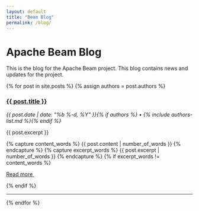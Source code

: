 ```yaml
---
layout: default
title: "Beam Blog"
permalink: /blog/
---
```


# Apache Beam Blog

This is the blog for the Apache Beam project. This blog contains news and updates
for the project.

{% for post in site.posts %}
{% assign authors = post.authors %}

### <a class="post-link" href="{{ post.url | prepend: site.baseurl }}">{{ post.title }}</a>
<i>{{ post.date | date: "%b %-d, %Y" }}{% if authors %} • {% include authors-list.md %}{% endif %}</i>

{{ post.excerpt }}

<!-- Render a "read more" button if the post is longer than the excerpt -->
{% capture content_words %}
  {{ post.content | number_of_words }}
{% endcapture %}
{% capture excerpt_words %}
  {{ post.excerpt | number_of_words }}
{% endcapture %}
{% if excerpt_words != content_words %}
<p>
<a class="btn btn-default btn-sm" href="{{ post.url | prepend: site.baseurl }}" role="button">
Read more&nbsp;<span class="glyphicon glyphicon-menu-right" aria-hidden="true"></span>
</a>
</p>
{% endif %}

<hr>
{% endfor %}
